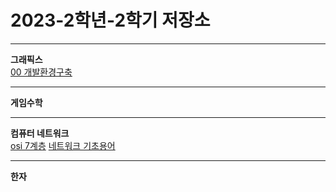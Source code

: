   # 2023-2학년-2학기 저장소
  
___
**그래픽스**   
[00 개발환경구축](https://github.com/Gamchachip/2023-2/blob/main/GameGrapic/00_development_invironment.md)


___
**게임수학**

___
**컴퓨터 네트워크**  
[osi 7계층](https://github.com/Gamchachip/2023-2-2/blob/main/network/osi7%EA%B3%84%EC%B8%B5.md)
[네트워크 기초용어](https://github.com/Gamchachip/2023-2-2/blob/main/network/%EB%84%A4%ED%8A%B8%EC%9B%8C%ED%81%AC%20%EA%B8%B0%EC%B4%88%EC%9A%A9%EC%96%B4.md)


___
**한자**
